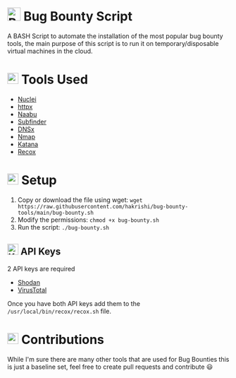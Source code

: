 # <img src="https://raw.githubusercontent.com/Tarikul-Islam-Anik/Animated-Fluent-Emojis/master/Emojis/Animals/Beetle.png" alt="Beetle" width="30" height="30" /> Bug Bounty Script

A BASH Script to automate the installation of the most popular bug bounty tools, the main purpose of this script is to run it on temporary/disposable virtual machines in the cloud. 

# <img src="https://raw.githubusercontent.com/Tarikul-Islam-Anik/Animated-Fluent-Emojis/master/Emojis/Objects/Hammer%20and%20Wrench.png" alt="Hammer and Wrench" width="25" height="25" /> Tools Used

- [Nuclei](https://github.com/projectdiscovery/nuclei)
- [httpx](https://github.com/projectdiscovery/httpx)
- [Naabu](https://github.com/projectdiscovery/naabu)
- [Subfinder](https://github.com/projectdiscovery/subfinder)
- [DNSx](https://github.com/projectdiscovery/dnsx)
- [Nmap](https://nmap.org)
- [Katana](https://github.com/projectdiscovery/katana)
- [Recox](https://github.com/samhaxr/recox)


# <img src="https://raw.githubusercontent.com/Tarikul-Islam-Anik/Animated-Fluent-Emojis/master/Emojis/Symbols/Triangular%20Flag.png" alt="Triangular Flag" width="25" height="25" /> Setup 

1. Copy or download the file using wget: `wget https://raw.githubusercontent.com/hakrishi/bug-bounty-tools/main/bug-bounty.sh`
2. Modify the permissions: `chmod +x bug-bounty.sh`
3. Run the script: `./bug-bounty.sh`

## <img src="https://raw.githubusercontent.com/Tarikul-Islam-Anik/Animated-Fluent-Emojis/master/Emojis/Objects/Key.png" alt="Key" width="25" height="25" /> API Keys

2 API keys are required
- [Shodan](https://shodan.io)
- [VirusTotal](https://virustotal.com)

Once you have both API keys add them to the `/usr/local/bin/recox/recox.sh` file.

# <img src="https://raw.githubusercontent.com/Tarikul-Islam-Anik/Animated-Fluent-Emojis/master/Emojis/Hand%20gestures/Handshake.png" alt="Handshake" width="25" height="25" /> Contributions

While I'm sure there are many other tools that are used for Bug Bounties this is just a baseline set, feel free to create pull requests and contribute 😃